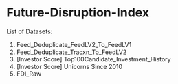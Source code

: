 # Future-Disruption-Index

List of Datasets:  
1. Feed_Deduplicate_FeedLV2_To_FeedLV1
2. Feed_Deduplicate_Tracxn_To_FeedLV2
3. \[Investor Score\] Top100Candidate_Investment_History
4. \[Investor Score\] Unicorns Since 2010
5. FDI_Raw